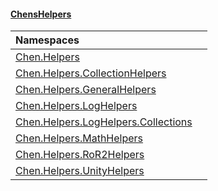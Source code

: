 #### [ChensHelpers](index 'index')

| Namespaces | |
| :--- | :--- |
| [Chen.Helpers](Chen_Helpers 'Chen.Helpers') |  |
| [Chen.Helpers.CollectionHelpers](Chen_Helpers_CollectionHelpers 'Chen.Helpers.CollectionHelpers') |  |
| [Chen.Helpers.GeneralHelpers](Chen_Helpers_GeneralHelpers 'Chen.Helpers.GeneralHelpers') |  |
| [Chen.Helpers.LogHelpers](Chen_Helpers_LogHelpers 'Chen.Helpers.LogHelpers') |  |
| [Chen.Helpers.LogHelpers.Collections](Chen_Helpers_LogHelpers_Collections 'Chen.Helpers.LogHelpers.Collections') |  |
| [Chen.Helpers.MathHelpers](Chen_Helpers_MathHelpers 'Chen.Helpers.MathHelpers') |  |
| [Chen.Helpers.RoR2Helpers](Chen_Helpers_RoR2Helpers 'Chen.Helpers.RoR2Helpers') |  |
| [Chen.Helpers.UnityHelpers](Chen_Helpers_UnityHelpers 'Chen.Helpers.UnityHelpers') |  |

